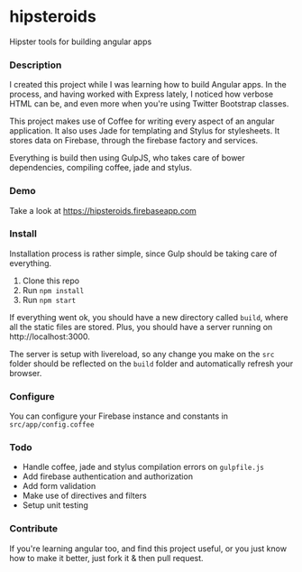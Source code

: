 hipsteroids
===========
Hipster tools for building angular apps

### Description
I created this project while I was learning how to build Angular apps. In the process, and having worked with Express lately, I noticed how verbose HTML can be, and even more when you're using Twitter Bootstrap classes.

This project makes use of Coffee for writing every aspect of an angular application. It also uses Jade for templating and Stylus for stylesheets.
It stores data on Firebase, through the firebase factory and services.

Everything is build then using GulpJS, who takes care of bower dependencies, compiling coffee, jade and stylus.

### Demo

Take a look at https://hipsteroids.firebaseapp.com

### Install

Installation process is rather simple, since Gulp should be taking care of everything.

1. Clone this repo
2. Run `npm install`
3. Run `npm start`

If everything went ok, you should have a new directory called `build`, where all the static files are stored.
Plus, you should have a server running on http://localhost:3000.

The server is setup with livereload, so any change you make on the `src` folder should be reflected on the `build` folder and automatically refresh your browser.

### Configure
You can configure your Firebase instance and constants in `src/app/config.coffee`

### Todo

* Handle coffee, jade and stylus compilation errors on `gulpfile.js`
* Add firebase authentication and authorization
* Add form validation
* Make use of directives and filters
* Setup unit testing

### Contribute

If you're learning angular too, and find this project useful, or you just know how to make it better, just fork it & then pull request.
